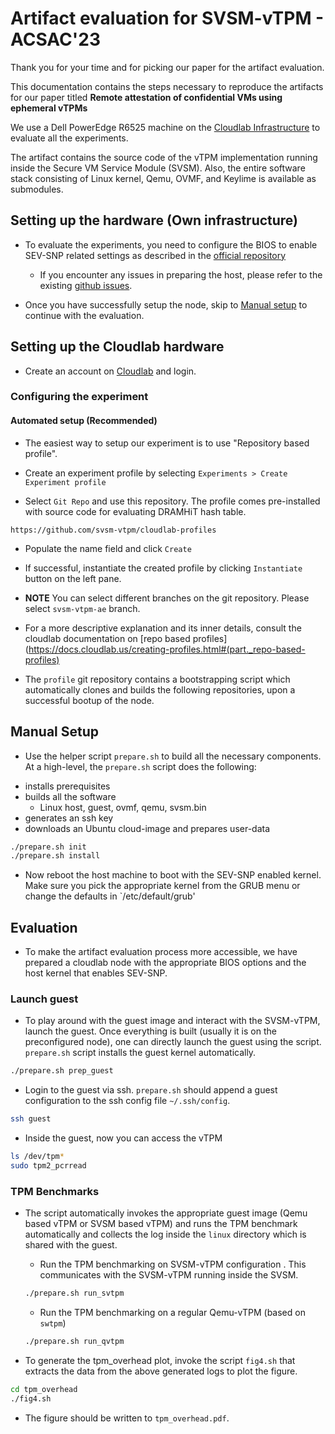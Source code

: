 # Artifact evaluation for SVSM-vTPM - ACSAC'23

Thank you for your time and for picking our paper for the artifact evaluation.

This documentation contains the steps necessary to reproduce the artifacts for
our paper titled **Remote attestation of confidential VMs using ephemeral
vTPMs**

We use a Dell PowerEdge R6525 machine on the
[Cloudlab Infrastructure](https://www.clemson.cloudlab.us/portal/show-nodetype.php?type=c6525)
to evaluate all the experiments.

The artifact contains the source code of the vTPM implementation running inside
the Secure VM Service Module (SVSM). Also, the entire software stack consisting
of Linux kernel, Qemu, OVMF, and Keylime is available as submodules.

## Setting up the hardware (Own infrastructure)

* To evaluate the experiments, you need to configure the BIOS to enable SEV-SNP
  related settings as described in the [official
  repository](https://github.com/AMDESE/AMDSEV/tree/sev-snp-devel#prepare-host)
  - If you encounter any issues in preparing the host, please refer to the existing
    [github issues](https://github.com/AMDESE/AMDSEV/issues).

* Once you have successfully setup the node, skip to [Manual
  setup](#manual-setup) to continue with the evaluation.

## Setting up the Cloudlab hardware

* Create an account on [Cloudlab](https://www.cloudlab.us/) and login.

### Configuring the experiment

#### Automated setup (Recommended)
* The easiest way to setup our experiment is to use "Repository based profile".

* Create an experiment profile by selecting
  `Experiments > Create Experiment profile`

* Select `Git Repo` and use this repository. The profile comes pre-installed
  with source code for evaluating DRAMHiT hash table.
```
https://github.com/svsm-vtpm/cloudlab-profiles
```
* Populate the name field and click `Create`

* If successful, instantiate the created profile by clicking `Instantiate`
  button on the left pane.

* **NOTE** You can select different branches on the git repository. Please select
  `svsm-vtpm-ae` branch.

* For a more descriptive explanation and its inner details, consult the
  cloudlab documentation on [repo based profiles](https://docs.cloudlab.us/creating-profiles.html#(part._repo-based-profiles)

* The `profile` git repository contains a bootstrapping script which
  automatically clones and builds the following repositories, upon a successful
  bootup of the node.

## Manual Setup

* Use the helper script `prepare.sh` to build all the necessary components. At a
high-level, the `prepare.sh` script does the following:
 - installs prerequisites
 - builds all the software
    - Linux host, guest, ovmf, qemu, svsm.bin
 - generates an ssh key
 - downloads an Ubuntu cloud-image and prepares user-data

```bash
./prepare.sh init
./prepare.sh install
```

* Now reboot the host machine to boot with the SEV-SNP enabled kernel. Make
  sure you pick the appropriate kernel from the GRUB menu or change the
defaults in `/etc/default/grub'

## Evaluation

* To make the artifact evaluation process more accessible, we have prepared a cloudlab
  node with the appropriate BIOS options and the host kernel that enables
  SEV-SNP.

### Launch guest

* To play around with the guest image and interact with the SVSM-vTPM, launch the guest.
  Once everything is built (usually it is on the preconfigured node), one can directly launch the guest using the script.
  `prepare.sh` script installs the guest kernel automatically.

```bash
./prepare.sh prep_guest
```

* Login to the guest via ssh. `prepare.sh` should append a guest configuration
  to the ssh config file `~/.ssh/config`.
```bash
ssh guest
```

* Inside the guest, now you can access the vTPM
```bash
ls /dev/tpm*
sudo tpm2_pcrread
```

### TPM Benchmarks

* The script automatically invokes the appropriate guest image (Qemu based vTPM
  or SVSM based vTPM) and runs the TPM benchmark automatically and collects the
  log inside the `linux` directory which is shared with the guest.
  - Run the TPM benchmarking on SVSM-vTPM configuration . This communicates
    with the SVSM-vTPM running inside the SVSM.
  ```bash
  ./prepare.sh run_svtpm
  ```

  - Run the TPM benchmarking on a regular Qemu-vTPM (based on `swtpm`)
  ```bash
  ./prepare.sh run_qvtpm
  ```

* To generate the tpm_overhead plot, invoke the script `fig4.sh` that extracts
  the data from the above generated logs to plot the figure.
```bash
cd tpm_overhead
./fig4.sh
```

* The figure should be written to `tpm_overhead.pdf`.
